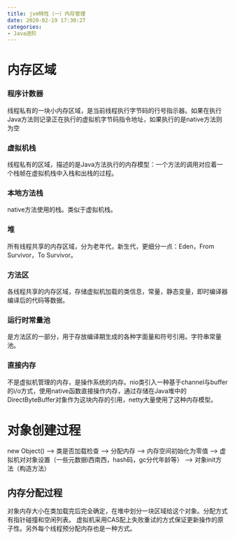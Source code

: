 ```yaml
---
title: jvm特性（一）内存管理
date: 2020-02-19 17:30:27
categories:
- Java进阶
---
```


# 内存区域
<!--more-->
### 程序计数器
线程私有的一块小内存区域，是当前线程执行字节码的行号指示器。如果在执行Java方法则记录正在执行的虚拟机字节码指令地址，如果执行的是native方法则为空

### 虚拟机栈
线程私有的区域，描述的是Java方法执行的内存模型：一个方法的调用对应着一个栈帧在虚拟机栈中入栈和出栈的过程。

### 本地方法栈
native方法使用的栈。类似于虚拟机栈。

### 堆
所有线程共享的内存区域，分为老年代，新生代，更细分一点：Eden，From Survivor，To Survivor。

### 方法区
各线程共享的内存区域，存储虚拟机加载的类信息，常量，静态变量，即时编译器编译后的代码等数据。

### 运行时常量池
是方法区的一部分，用于存放编译期生成的各种字面量和符号引用。字符串常量池。

### 直接内存
不是虚拟机管理的内存，是操作系统的内存。nio类引入一种基于channel与buffer的i/o方式，使用native函数直接操作内存，通过存储在Java堆中的DirectByteBuffer对象作为这块内存的引用，netty大量使用了这种内存模型。

# 对象创建过程
new Object() --> 类是否加载检查  --> 分配内存 --> 内存空间初始化为零值 -->  虚拟机对对象设置（一些元数据i西南西，hash码，gc分代年龄等） --> 对象init方法（构造方法）

## 内存分配过程
对象内存大小在类加载完后完全确定，在堆中划分一块区域给这个对象。分配方式有指针碰撞和空闲列表。
虚拟机采用CAS配上失败重试的方式保证更新操作的原子性。另外每个线程预分配内存也是一种方式。